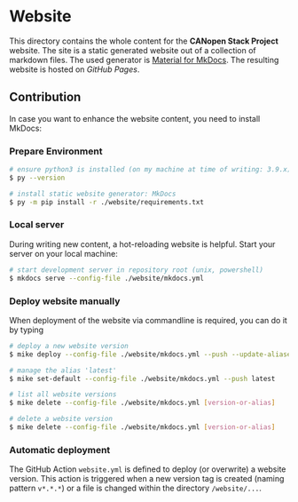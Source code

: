 # Website

This directory contains the whole content for the **CANopen Stack Project** website. The site is a static generated website out of a collection of markdown files. The used generator is [Material for MkDocs](https://squidfunk.github.io/mkdocs-material/). The resulting website is hosted on *GitHub Pages*.

## Contribution

In case you want to enhance the website content, you need to install MkDocs:

### Prepare Environment

```bash
# ensure python3 is installed (on my machine at time of writing: 3.9.x)
$ py --version

# install static website generator: MkDocs
$ py -m pip install -r ./website/requirements.txt
```

### Local server

During writing new content, a hot-reloading website is helpful. Start your server on your local machine:

```bash
# start development server in repository root (unix, powershell)
$ mkdocs serve --config-file ./website/mkdocs.yml
```

### Deploy website manually

When deployment of the website via commandline is required, you can do it by typing

```bash
# deploy a new website version
$ mike deploy --config-file ./website/mkdocs.yml --push --update-aliases vx.y.z latest

# manage the alias 'latest'
$ mike set-default --config-file ./website/mkdocs.yml --push latest

# list all website versions
$ mike delete --config-file ./website/mkdocs.yml [version-or-alias]

# delete a website version
$ mike delete --config-file ./website/mkdocs.yml [version-or-alias]
```

### Automatic deployment

The GitHub Action `website.yml` is defined to deploy (or overwrite) a website version. This action is triggered when a new version tag is created (naming pattern `v*.*.*`) or a file is changed within the directory `/website/...`.
